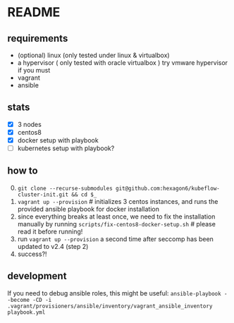 # README

## requirements

- (optional) linux (only tested under linux & virtualbox)
- a hypervisor ( only tested with oracle virtualbox ) try vmware hypervisor if you must
- vagrant
- ansible

## stats

- [x] 3 nodes
- [x] centos8
- [x] docker setup with playbook
- [ ] kubernetes setup with playbook?

## how to

0. `git clone --recurse-submodules git@github.com:hexagon6/kubeflow-cluster-init.git && cd $_`
1. `vagrant up --provision` # initializes 3 centos instances, and runs the provided ansible playbook for docker installation
2. since everything breaks at least once, we need to fix the installation manually by running `scripts/fix-centos8-docker-setup.sh` # please read it before running!
3. run `vagrant up --provision` a second time after seccomp has been updated to v2.4 (step 2)
4. success?!

## development

If you need to debug ansible roles, this might be useful: `ansible-playbook --become -CD -i .vagrant/provisioners/ansible/inventory/vagrant_ansible_inventory playbook.yml`
